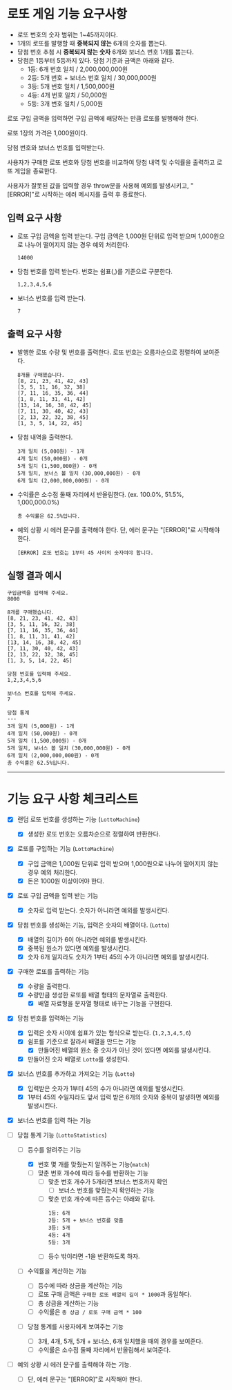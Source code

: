 # 로또 게임 기능 요구사항

- 로또 번호의 숫자 범위는 1~45까지이다.
- 1개의 로또를 발행할 때 **중복되지 않는** 6개의 숫자를 뽑는다.
- 당첨 번호 추첨 시 **중복되지 않는 숫자** 6개와 보너스 번호 1개를 뽑는다.
- 당첨은 1등부터 5등까지 있다. 당첨 기준과 금액은 아래와 같다.
  - 1등: 6개 번호 일치 / 2,000,000,000원
  - 2등: 5개 번호 + 보너스 번호 일치 / 30,000,000원
  - 3등: 5개 번호 일치 / 1,500,000원
  - 4등: 4개 번호 일치 / 50,000원
  - 5등: 3개 번호 일치 / 5,000원

로또 구입 금액을 입력하면 구입 금액에 해당하는 만큼 로또를 발행해야 한다.

로또 1장의 가격은 1,000원이다.

당첨 번호와 보너스 번호를 입력받는다.

사용자가 구매한 로또 번호와 당첨 번호를 비교하여 당첨 내역 및 수익률을 출력하고 로또 게임을 종료한다.

사용자가 잘못된 값을 입력할 경우 throw문을 사용해 예외를 발생시키고, "[ERROR]"로 시작하는 에러 메시지를 출력 후 종료한다.

## 입력 요구 사항

- 로또 구입 금액을 입력 받는다. 구입 금액은 1,000원 단위로 입력 받으며 1,000원으로 나누어 떨어지지 않는 경우 예외 처리한다.

  ```
  14000
  ```

- 당첨 번호를 입력 받는다. 번호는 쉼표(,)를 기준으로 구분한다.

  ```
  1,2,3,4,5,6
  ```

- 보너스 번호를 입력 받는다.

  ```
  7
  ```

## 출력 요구 사항

- 발행한 로또 수량 및 번호를 출력한다. 로또 번호는 오름차순으로 정렬하여 보여준다.

  ```
  8개를 구매했습니다.
  [8, 21, 23, 41, 42, 43]
  [3, 5, 11, 16, 32, 38]
  [7, 11, 16, 35, 36, 44]
  [1, 8, 11, 31, 41, 42]
  [13, 14, 16, 38, 42, 45]
  [7, 11, 30, 40, 42, 43]
  [2, 13, 22, 32, 38, 45]
  [1, 3, 5, 14, 22, 45]
  ```

- 당첨 내역을 출력한다.

  ```
  3개 일치 (5,000원) - 1개
  4개 일치 (50,000원) - 0개
  5개 일치 (1,500,000원) - 0개
  5개 일치, 보너스 볼 일치 (30,000,000원) - 0개
  6개 일치 (2,000,000,000원) - 0개
  ```

- 수익률은 소수점 둘째 자리에서 반올림한다. (ex. 100.0%, 51.5%, 1,000,000.0%)

  ```
  총 수익률은 62.5%입니다.
  ```

- 예외 상황 시 에러 문구를 출력해야 한다. 단, 에러 문구는 "[ERROR]"로 시작해야 한다.

  ```
  [ERROR] 로또 번호는 1부터 45 사이의 숫자여야 합니다.
  ```

## 실행 결과 예시

```
구입금액을 입력해 주세요.
8000

8개를 구매했습니다.
[8, 21, 23, 41, 42, 43]
[3, 5, 11, 16, 32, 38]
[7, 11, 16, 35, 36, 44]
[1, 8, 11, 31, 41, 42]
[13, 14, 16, 38, 42, 45]
[7, 11, 30, 40, 42, 43]
[2, 13, 22, 32, 38, 45]
[1, 3, 5, 14, 22, 45]

당첨 번호를 입력해 주세요.
1,2,3,4,5,6

보너스 번호를 입력해 주세요.
7

당첨 통계
---
3개 일치 (5,000원) - 1개
4개 일치 (50,000원) - 0개
5개 일치 (1,500,000원) - 0개
5개 일치, 보너스 볼 일치 (30,000,000원) - 0개
6개 일치 (2,000,000,000원) - 0개
총 수익률은 62.5%입니다.
```

---

# 기능 요구 사항 체크리스트

- [x] 랜덤 로또 번호를 생성하는 기능 (`LottoMachine`)

  - [x] 생성한 로또 번호는 오름차순으로 정렬하여 반환한다.

- [x] 로또를 구입하는 기능 (`LottoMachine`)

  - [x] 구입 금액은 1,000원 단위로 입력 받으며 1,000원으로 나누어 떨어지지 않는 경우 예외 처리한다.
  - [x] 돈은 1000원 이상이어야 한다.

- [x] 로또 구입 금액을 입력 받는 기능

  - [x] 숫자로 입력 받는다. 숫자가 아니라면 예외를 발생시킨다.

- [x] 당첨 번호를 생성하는 기능, 입력은 숫자의 배열이다. (`Lotto`)

  - [x] 배열의 길이가 6이 아니라면 예외를 발생시킨다.
  - [x] 중복된 원소가 있다면 예외를 발생시킨다.
  - [x] 숫자 6개 일지라도 숫자가 1부터 45의 수가 아니라면 예외를 발생시킨다.

- [x] 구매한 로또를 출력하는 기능

  - [x] 수량을 출력한다.
  - [x] 수량만큼 생성한 로또를 배열 형태의 문자열로 출력한다.
    - [x] 배열 자료형을 문자열 형태로 바꾸는 기능을 구현한다.

- [x] 당첨 번호를 입력하는 기능

  - [x] 입력은 숫자 사이에 쉼표가 있는 형식으로 받는다. (`1,2,3,4,5,6`)
  - [x] 쉼표를 기준으로 잘라서 배열을 만드는 기능
    - [x] 만들어진 배열의 원소 중 숫자가 아닌 것이 있다면 예외를 발생시킨다.
  - [x] 만들어진 숫자 배열로 `Lotto`를 생성한다.

- [x] 보너스 번호를 추가하고 가져오는 기능 (`Lotto`)

  - [x] 입력받은 숫자가 1부터 45의 수가 아니라면 예외를 발생시킨다.
  - [x] 1부터 45의 수일지라도 앞서 입력 받은 6개의 숫자와 중복이 발생하면 예외를 발생시킨다.

- [x] 보너스 번호를 입력 하는 기능

- [ ] 당첨 통계 기능 (`LottoStatistics`)

  - [ ] 등수를 알려주는 기능
    - [x] 번호 몇 개를 맞췄는지 알려주는 기능(`match`)
    - [ ] 맞춘 번호 개수에 따라 등수를 반환하는 기능
      - [ ] 맞춘 번호 개수가 5개라면 보너스 번호까지 확인
        - [ ] 보너스 번호를 맞췄는지 확인하는 기능
      - [ ] 맞춘 번호 개수에 따른 등수는 아래와 같다.
        ```
        1등: 6개
        2등: 5개 + 보너스 번호를 맞춤
        3등: 5개
        4등: 4개
        5등: 3개
        ```
      - [ ] 등수 밖이라면 -1을 반환하도록 하자.
  - [ ] 수익률을 계산하는 기능

    - [ ] 등수에 따라 상금을 계산하는 기능
    - [ ] 로또 구매 금액은 `구매한 로또 배열의 길이 * 1000`과 동일하다.
    - [ ] 총 상금을 계산하는 기능
    - [ ] 수익률은 `총 상금 / 로또 구매 금액 * 100`

  - [ ] 당첨 통계를 사용자에게 보여주는 기능
    - [ ] 3개, 4개, 5개, 5개 + 보너스, 6개 일치했을 때의 경우를 보여준다.
    - [ ] 수익률은 소수점 둘째 자리에서 반올림해서 보여준다.

- [ ] 예외 상황 시 에러 문구를 출력해야 하는 기능.
  - [ ] 단, 에러 문구는 "[ERROR]"로 시작해야 한다.
